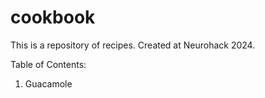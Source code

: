 # cookbook
This is a repository of recipes. Created at Neurohack 2024.

Table of Contents:
1. Guacamole
